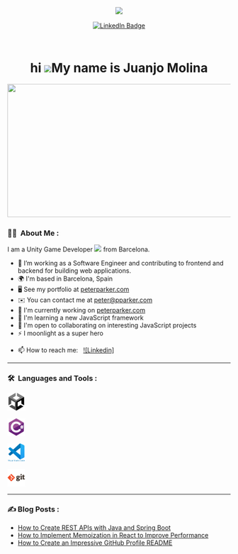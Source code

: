 
<p align="center"><img src="https://media.giphy.com/media/M9gbBd9nbDrOTu1Mqx/giphy.gif" width="100"/></p>
<p align="center">
<a href="https://www.linkedin.com/in/juanjo-molina-a5293b306/"><img src="https://img.shields.io/badge/LinkedIn-blue?style=for-the-badge&logo=linkedin&logoColor=white" alt="LinkedIn Badge"></a>
</p>

<p align="center"><img src="https://komarev.com/ghpvc/?username=kakbar&style=flat-square&color=blue" alt=""></p>

<h1 align="center">hi <img src="https://media.giphy.com/media/hvRJCLFzcasrR4ia7z/giphy.gif" width="40">My name is Juanjo Molina</h1>

<p align="center"><img src="https://media.giphy.com/media/dWesBcTLavkZuG35MI/giphy.gif" width="600" height="300"  /></p>

### :woman_technologist: &nbsp;About Me :

I am a Unity Game Developer <img src="https://media.giphy.com/media/WUlplcMpOCEmTGBtBW/giphy.gif" width="30"> from Barcelona.

* 🔭 I’m working as a Software Engineer and contributing to frontend and backend for building web applications.
* 🌍  I'm based in Barcelona, Spain
* 🖥️  See my portfolio at [peterparker.com](http://peterparker.com)
* ✉️  You can contact me at [peter@pparker.com](mailto:peter@pparker.com)
* 🚀  I'm currently working on [peterparker.com](http://peterparker.com)
* 🧠  I'm learning a new JavaScript framework
* 🤝  I'm open to collaborating on interesting JavaScript projects
* ⚡  I moonlight as a super hero
- 📫 How to reach me: &nbsp; [![Linkedin]](https://www.linkedin.com/in/juanjo-molina-a5293b306/)

---

### 🛠 &nbsp;Languages and Tools :

<p>
<img src="https://github.com/devicons/devicon/blob/master/icons/unity/unity-original.svg" title="Unity" alt="Unity" width="40" height="40"/>&nbsp;

<img src="https://github.com/devicons/devicon/blob/master/icons/csharp/csharp-original.svg" title="Unity" alt="Unity" width="40" height="40"/>&nbsp;

<img src="https://github.com/devicons/devicon/blob/master/icons/vscode/vscode-original-wordmark.svg" title="Unity" alt="Unity" width="40" height="40"/>&nbsp;

<img src="https://github.com/devicons/devicon/blob/master/icons/git/git-original-wordmark.svg" title="Unity" alt="Unity" width="40" height="40"/>&nbsp;


</p>





---

### ✍️ Blog Posts : 
- [How to Create REST APIs with Java and Spring Boot](https://www.twilio.com/blog/create-rest-apis-java-spring-boot)
- [How to Implement Memoization in React to Improve Performance](https://www.sitepoint.com/implement-memoization-in-react-to-improve-performance/)
- [How to Create an Impressive GitHub Profile README](https://www.sitepoint.com/github-profile-readme/)<!-- BLOG-POST-LIST:START -->
<!-- BLOG-POST-LIST:END -->





